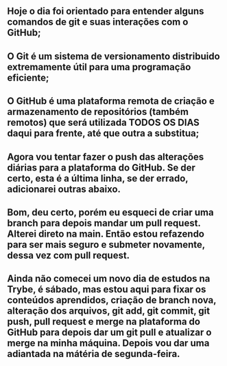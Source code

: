 ## Hoje o dia foi orientado para entender alguns comandos de git e suas interações com o GitHub;
## O Git é um sistema de versionamento distribuido extremamente útil para uma programação eficiente;
## O GitHub é uma plataforma remota de criação e armazenamento de repositórios (também remotos) que será utilizada TODOS OS DIAS daqui para frente, até que outra a substitua;
## Agora vou tentar fazer o push das alterações diárias para a plataforma do GitHub. Se der certo, esta é a última linha, se der errado, adicionarei outras abaixo.

## Bom, deu certo, porém eu esqueci de criar uma branch para depois mandar um pull request. Alterei direto na main. Então estou refazendo para ser mais seguro e submeter novamente, dessa vez com pull request.

## Ainda não comecei um novo dia de estudos na Trybe, é sábado, mas estou aqui para fixar os conteúdos aprendidos, criação de branch nova, alteração dos arquivos, git add, git commit, git push, pull request e merge na plataforma do GitHub para depois dar um git pull e atualizar o merge na minha máquina. Depois vou dar uma adiantada na mátéria de segunda-feira.
